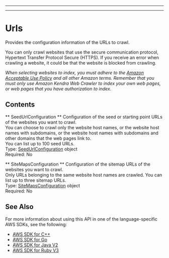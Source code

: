 --------

--------

# Urls<a name="API_Urls"></a>

Provides the configuration information of the URLs to crawl\.

You can only crawl websites that use the secure communication protocol, Hypertext Transfer Protocol Secure \(HTTPS\)\. If you receive an error when crawling a website, it could be that the website is blocked from crawling\.

 *When selecting websites to index, you must adhere to the [Amazon Acceptable Use Policy](https://aws.amazon.com/aup/) and all other Amazon terms\. Remember that you must only use Amazon Kendra Web Crawler to index your own web pages, or web pages that you have authorization to index\.* 

## Contents<a name="API_Urls_Contents"></a>

 ** SeedUrlConfiguration **   <a name="Kendra-Type-Urls-SeedUrlConfiguration"></a>
Configuration of the seed or starting point URLs of the websites you want to crawl\.  
You can choose to crawl only the website host names, or the website host names with subdomains, or the website host names with subdomains and other domains that the web pages link to\.  
You can list up to 100 seed URLs\.  
Type: [SeedUrlConfiguration](API_SeedUrlConfiguration.md) object  
Required: No

 ** SiteMapsConfiguration **   <a name="Kendra-Type-Urls-SiteMapsConfiguration"></a>
Configuration of the sitemap URLs of the websites you want to crawl\.  
Only URLs belonging to the same website host names are crawled\. You can list up to three sitemap URLs\.  
Type: [SiteMapsConfiguration](API_SiteMapsConfiguration.md) object  
Required: No

## See Also<a name="API_Urls_SeeAlso"></a>

For more information about using this API in one of the language\-specific AWS SDKs, see the following:
+  [AWS SDK for C\+\+](https://docs.aws.amazon.com/goto/SdkForCpp/kendra-2019-02-03/Urls) 
+  [AWS SDK for Go](https://docs.aws.amazon.com/goto/SdkForGoV1/kendra-2019-02-03/Urls) 
+  [AWS SDK for Java V2](https://docs.aws.amazon.com/goto/SdkForJavaV2/kendra-2019-02-03/Urls) 
+  [AWS SDK for Ruby V3](https://docs.aws.amazon.com/goto/SdkForRubyV3/kendra-2019-02-03/Urls) 